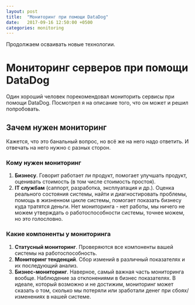 ```yaml
---
layout: post
title:  "Мониторинг при помощи DataDog"
date:   2017-09-16 12:50:00 +0500
categories: monitoring
---
```


Продолжаем осваивать новые технологии.

# Мониторинг серверов при помощи DataDog

Один хороший человек порекомендовал мониторить сервисы при помощи DataDog. Посмотрел я на описание того, что он может и решил попробовать.

## Зачем нужен мониторинг

Кажется, что это банальный вопрос, но всё же на него надо ответить. И отвечать на него нужно с разных сторон.

### Кому нужен мониторинг

1. **Бизнесу**. Говорит работает ли продукт, помогает улучшать продукт, оценивать стоимость (в том числе стоимость простоя).
2. **IT службам** (саппорт, разработка, эксплуатация и др.). Оценка реального состояния системы, найти и диагностировать проблемы, помощь в жизненном цикле системы, помогает показать бизнесу куда тратятся деньги. Нет мониторинга - нет работы, мы ничего не можем утверждать о работоспособности системы, точнее можем, но это голословно.

### Какие компоненты у мониторинга

1. **Статусный мониторинг**. Проверяются все компоненты вашей системы на работоспособность.
2. **Мониторинг тенденций**. Сбор измений в различный показателях и их последующий анализ. 
3. **Бизнес-мониторинг**. Наверное, самый важная часть мониторинга вообще. Наблюдение за отклонениями в бизнес показателях. В идеале, который возможно и не достижим, мониторинг может сказать о том, сколько мы потеряли или зработали денег при сбоях/изменениях в нашей системе.